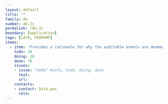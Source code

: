 ```yaml
---
layout: default
title: ""
family: AU
number: AU-2c
permalink: /AU-2c
boundary: [application]
tags: [LATO, FEDRAMP]
items:
  - item: 'Provides a rationale for why the auditable events are deemed to be adequate to support after-the-fact investigations of security incidents'
    todo: 20
    doing: 10
    done: 70   
    issues:
    - issue: "info" #info, todo, doing, done
      text:
      url:
    contacts:
    - contact: Data.gov
      role:
---
```

